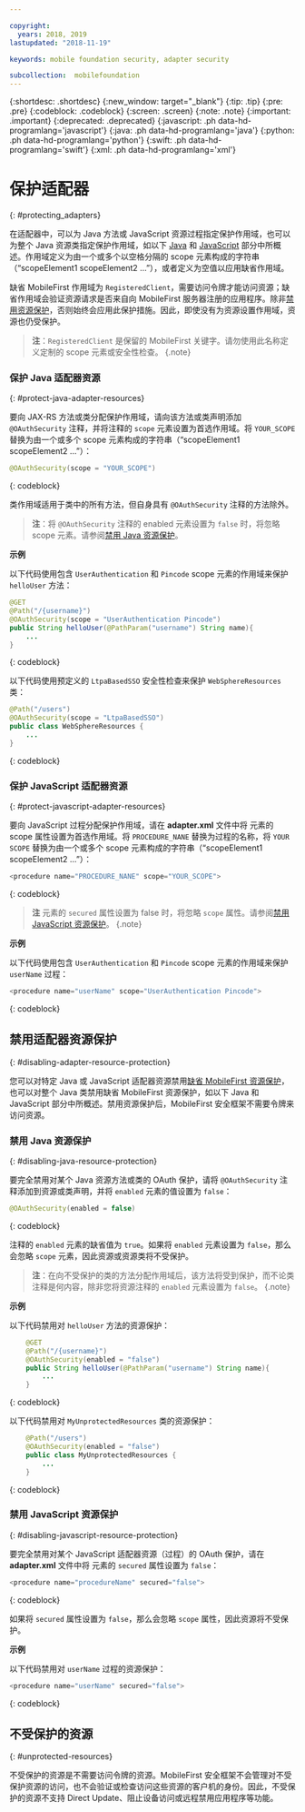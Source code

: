 ```yaml
---

copyright:
  years: 2018, 2019
lastupdated: "2018-11-19"

keywords: mobile foundation security, adapter security

subcollection:  mobilefoundation
---
```


{:shortdesc: .shortdesc}
{:new_window: target="_blank"}
{:tip: .tip}
{:pre: .pre}
{:codeblock: .codeblock}
{:screen: .screen}
{:note: .note}
{:important: .important}
{:deprecated: .deprecated}
{:javascript: .ph data-hd-programlang='javascript'}
{:java: .ph data-hd-programlang='java'}
{:python: .ph data-hd-programlang='python'}
{:swift: .ph data-hd-programlang='swift'}
{:xml: .ph data-hd-programlang='xml'}

# 保护适配器
{: #protecting_adapters}

在适配器中，可以为 Java 方法或 JavaScript 资源过程指定保护作用域，也可以为整个 Java 资源类指定保护作用域，如以下 [Java](#protect-java-adapter-resources) 和 [JavaScript](#protect-javascript-adapter-resources) 部分中所概述。作用域定义为由一个或多个以空格分隔的 scope 元素构成的字符串（“scopeElement1 scopeElement2 ...”），或者定义为空值以应用缺省作用域。

缺省 MobileFirst 作用域为 `RegisteredClient`，需要访问令牌才能访问资源；缺省作用域会验证资源请求是否来自向 MobileFirst 服务器注册的应用程序。除非[禁用资源保护](#disabling-resource-protection)，否则始终会应用此保护措施。因此，即使没有为资源设置作用域，资源也仍受保护。

>**注**：`RegisteredClient` 是保留的 MobileFirst 关键字。请勿使用此名称定义定制的 scope 元素或安全性检查。
{.note}

### 保护 Java 适配器资源
{: #protect-java-adapter-resources}

要向 JAX-RS 方法或类分配保护作用域，请向该方法或类声明添加 `@OAuthSecurity` 注释，并将注释的 `scope` 元素设置为首选作用域。将 `YOUR_SCOPE` 替换为由一个或多个 scope 元素构成的字符串（“scopeElement1 scopeElement2 ...”）：

```java
@OAuthSecurity(scope = "YOUR_SCOPE")
```
{: codeblock}

类作用域适用于类中的所有方法，但自身具有 `@OAuthSecurity` 注释的方法除外。

>**注**：将 `@OAuthSecurity` 注释的 enabled 元素设置为 `false` 时，将忽略 scope 元素。请参阅[禁用 Java 资源保护](#disabling-java-resource-protection)。

**示例**

以下代码使用包含 `UserAuthentication` 和 `Pincode` scope 元素的作用域来保护 `helloUser` 方法：

```java
@GET
@Path("/{username}")
@OAuthSecurity(scope = "UserAuthentication Pincode")
public String helloUser(@PathParam("username") String name){
    ...
}
```
{: codeblock}

以下代码使用预定义的 `LtpaBasedSSO` 安全性检查来保护 `WebSphereResources` 类：

```java
@Path("/users")
@OAuthSecurity(scope = "LtpaBasedSSO")
public class WebSphereResources {
    ...
}
```
{: codeblock}

### 保护 JavaScript 适配器资源
{: #protect-javascript-adapter-resources}

要向 JavaScript 过程分配保护作用域，请在 **adapter.xml** 文件中将 <procedure> 元素的 scope 属性设置为首选作用域。将 `PROCEDURE_NANE` 替换为过程的名称，将 `YOUR SCOPE` 替换为由一个或多个 scope 元素构成的字符串（“scopeElement1 scopeElement2 ...”）：

```javascript
<procedure name="PROCEDURE_NANE" scope="YOUR_SCOPE">
```
{: codeblock}

>**注**<procedure> 元素的 `secured` 属性设置为 false 时，将忽略 `scope` 属性。请参阅[禁用 JavaScript 资源保护](#disabling-javascript-resource-protection)。
{.note}

**示例**

以下代码使用包含 `UserAuthentication` 和 `Pincode` scope 元素的作用域来保护 `userName` 过程：

```javascript
<procedure name="userName" scope="UserAuthentication Pincode">
```
{: codeblock}

## 禁用适配器资源保护
{: #disabling-adapter-resource-protection}

您可以对特定 Java 或 JavaScript 适配器资源禁用[缺省 MobileFirst 资源保护](#protecting_adapters_resources)，也可以对整个 Java 类禁用缺省 MobileFirst 资源保护，如以下 Java 和 JavaScript 部分中所概述。禁用资源保护后，MobileFirst 安全框架不需要令牌来访问资源。

### 禁用 Java 资源保护
{: #disabling-java-resource-protection}

要完全禁用对某个 Java 资源方法或类的 OAuth 保护，请将 `@OAuthSecurity` 注释添加到资源或类声明，并将 `enabled` 元素的值设置为 `false`：

```java
@OAuthSecurity(enabled = false)
```
{: codeblock}

注释的 `enabled` 元素的缺省值为 `true`。如果将 `enabled` 元素设置为 `false`，那么会忽略 `scope` 元素，因此资源或资源类将不受保护。

>**注**：在向不受保护的类的方法分配作用域后，该方法将受到保护，而不论类注释是何内容，除非您将资源注释的 `enabled` 元素设置为 `false`。
{.note}

**示例**

以下代码禁用对 `helloUser` 方法的资源保护：

```java
    @GET
    @Path("/{username}")
    @OAuthSecurity(enabled = "false")
    public String helloUser(@PathParam("username") String name){
        ...
    }
```
{: codeblock}

以下代码禁用对 `MyUnprotectedResources` 类的资源保护：

```java
    @Path("/users")
    @OAuthSecurity(enabled = "false")
    public class MyUnprotectedResources {
        ...
    }
```
{: codeblock}

### 禁用 JavaScript 资源保护
{: #disabling-javascript-resource-protection}

要完全禁用对某个 JavaScript 适配器资源（过程）的 OAuth 保护，请在 **adapter.xml** 文件中将 <procedure> 元素的 `secured` 属性设置为 `false`：

```javascript
<procedure name="procedureName" secured="false">
```
{: codeblock}

如果将 `secured` 属性设置为 `false`，那么会忽略 `scope` 属性，因此资源将不受保护。

**示例**

以下代码禁用对 `userName` 过程的资源保护：

```javascript
<procedure name="userName" secured="false">
```
{: codeblock}

## 不受保护的资源
{: #unprotected-resources}

不受保护的资源是不需要访问令牌的资源。MobileFirst 安全框架不会管理对不受保护资源的访问，也不会验证或检查访问这些资源的客户机的身份。因此，不受保护的资源不支持 Direct Update、阻止设备访问或远程禁用应用程序等功能。
